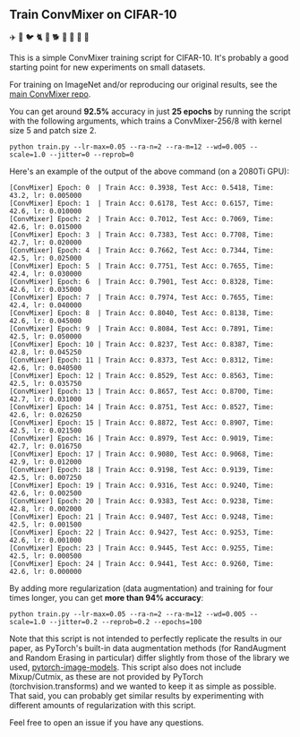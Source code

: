 Train ConvMixer on CIFAR-10
-----------------------------------
 ✈️ 🚗 🐦 🐈 🦌 🐕 🐸 🐎 🚢 🚚
 

This is a simple ConvMixer training script for CIFAR-10. It's probably a good starting point for new experiments on small datasets.

For training on ImageNet and/or reproducing our original results, see the [main ConvMixer repo](https://github.com/locuslab/convmixer).

You can get around **92.5%** accuracy in just **25 epochs** by running the script with the following arguments,
which trains a ConvMixer-256/8 with kernel size 5 and patch size 2.

```
python train.py --lr-max=0.05 --ra-n=2 --ra-m=12 --wd=0.005 --scale=1.0 --jitter=0 --reprob=0
```

Here's an example of the output of the above command (on a 2080Ti GPU):

```
[ConvMixer] Epoch: 0  | Train Acc: 0.3938, Test Acc: 0.5418, Time: 43.2, lr: 0.005000
[ConvMixer] Epoch: 1  | Train Acc: 0.6178, Test Acc: 0.6157, Time: 42.6, lr: 0.010000
[ConvMixer] Epoch: 2  | Train Acc: 0.7012, Test Acc: 0.7069, Time: 42.6, lr: 0.015000
[ConvMixer] Epoch: 3  | Train Acc: 0.7383, Test Acc: 0.7708, Time: 42.7, lr: 0.020000
[ConvMixer] Epoch: 4  | Train Acc: 0.7662, Test Acc: 0.7344, Time: 42.5, lr: 0.025000
[ConvMixer] Epoch: 5  | Train Acc: 0.7751, Test Acc: 0.7655, Time: 42.4, lr: 0.030000
[ConvMixer] Epoch: 6  | Train Acc: 0.7901, Test Acc: 0.8328, Time: 42.6, lr: 0.035000
[ConvMixer] Epoch: 7  | Train Acc: 0.7974, Test Acc: 0.7655, Time: 42.4, lr: 0.040000
[ConvMixer] Epoch: 8  | Train Acc: 0.8040, Test Acc: 0.8138, Time: 42.6, lr: 0.045000
[ConvMixer] Epoch: 9  | Train Acc: 0.8084, Test Acc: 0.7891, Time: 42.5, lr: 0.050000
[ConvMixer] Epoch: 10 | Train Acc: 0.8237, Test Acc: 0.8387, Time: 42.8, lr: 0.045250
[ConvMixer] Epoch: 11 | Train Acc: 0.8373, Test Acc: 0.8312, Time: 42.6, lr: 0.040500
[ConvMixer] Epoch: 12 | Train Acc: 0.8529, Test Acc: 0.8563, Time: 42.5, lr: 0.035750
[ConvMixer] Epoch: 13 | Train Acc: 0.8657, Test Acc: 0.8700, Time: 42.7, lr: 0.031000
[ConvMixer] Epoch: 14 | Train Acc: 0.8751, Test Acc: 0.8527, Time: 42.6, lr: 0.026250
[ConvMixer] Epoch: 15 | Train Acc: 0.8872, Test Acc: 0.8907, Time: 42.5, lr: 0.021500
[ConvMixer] Epoch: 16 | Train Acc: 0.8979, Test Acc: 0.9019, Time: 42.7, lr: 0.016750
[ConvMixer] Epoch: 17 | Train Acc: 0.9080, Test Acc: 0.9068, Time: 42.9, lr: 0.012000
[ConvMixer] Epoch: 18 | Train Acc: 0.9198, Test Acc: 0.9139, Time: 42.5, lr: 0.007250
[ConvMixer] Epoch: 19 | Train Acc: 0.9316, Test Acc: 0.9240, Time: 42.6, lr: 0.002500
[ConvMixer] Epoch: 20 | Train Acc: 0.9383, Test Acc: 0.9238, Time: 42.8, lr: 0.002000
[ConvMixer] Epoch: 21 | Train Acc: 0.9407, Test Acc: 0.9248, Time: 42.5, lr: 0.001500
[ConvMixer] Epoch: 22 | Train Acc: 0.9427, Test Acc: 0.9253, Time: 42.6, lr: 0.001000
[ConvMixer] Epoch: 23 | Train Acc: 0.9445, Test Acc: 0.9255, Time: 42.5, lr: 0.000500
[ConvMixer] Epoch: 24 | Train Acc: 0.9441, Test Acc: 0.9260, Time: 42.6, lr: 0.000000
```

By adding more regularization (data augmentation) and training for four times longer, you can get **more than 94% accuracy**:

```
python train.py --lr-max=0.05 --ra-n=2 --ra-m=12 --wd=0.005 --scale=1.0 --jitter=0.2 --reprob=0.2 --epochs=100
```

Note that this script is not intended to perfectly replicate the results in our paper, as PyTorch's built-in data augmentation methods (for RandAugment and Random Erasing in particular) differ slightly from those of the library we used, [pytorch-image-models](github.com/rwightman/pytorch-image-models). This script also does not include Mixup/Cutmix, as these are not provided by PyTorch (torchvision.transforms) and we wanted to keep it as simple as possible. That said, you can probably get similar results by experimenting with different amounts of regularization with this script.

Feel free to open an issue if you have any questions.
